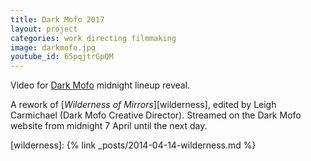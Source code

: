 ```yaml
---
title: Dark Mofo 2017
layout: project
categories: work directing filmmaking
image: darkmofo.jpg
youtube_id: 65pqjtrGpQM
---
```


Video for [Dark Mofo] midnight lineup reveal.

A rework of [_Wilderness of Mirrors_][wilderness], edited by Leigh Carmichael
(Dark Mofo Creative Director). Streamed on the Dark Mofo website from midnight 7
April until the next day.

[dark mofo]: https://darkmofo.net.au
[wilderness]: {% link _posts/2014-04-14-wilderness.md %}
